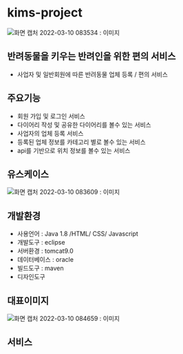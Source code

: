 # kims-project
![화면 캡처 2022-03-10 083534](C:\Users\SM016\Desktop\이미지) : 이미지
## 반려동물을 키우는 반려인을 위한 편의 서비스
- 사업자 및 일반회원에 따른 반려동물 업체 등록 / 편의 서비스

## 주요기능
- 회원 가입 및 로그인 서비스
- 다이어리 작성 및 공유한 다이어리를 볼수 있는 서비스
- 사업자의 업체 등록 서비스
- 등록된 업체 정보를 카테고리 별로 볼수 있는 서비스
- api를 기반으로 위치 정보를 볼수 있는 서비스

## 유스케이스
![화면 캡처 2022-03-10 083609](C:\Users\SM016\Desktop\이미지) : 이미지

## 개발환경
- 사용언어 : Java 1.8 /HTML/ CSS/ Javascript
- 개발도구 : eclipse
- 서버환경 : tomcat9.0
- 데이터베이스 : oracle
- 빌드도구 : maven
- 디자인도구

## 대표이미지
![화면 캡처 2022-03-10 084659](C:\Users\SM016\Desktop\이미지) : 이미지
## 서비스 
